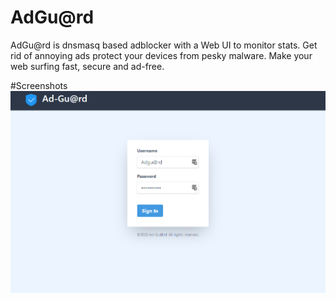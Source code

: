 # AdGu@rd
AdGu@rd is dnsmasq based adblocker with a Web UI to monitor stats. Get rid of annoying ads protect your devices from pesky malware. Make your web surfing fast, secure and ad-free.

#Screenshots
![](Screenshots/Login.png)
